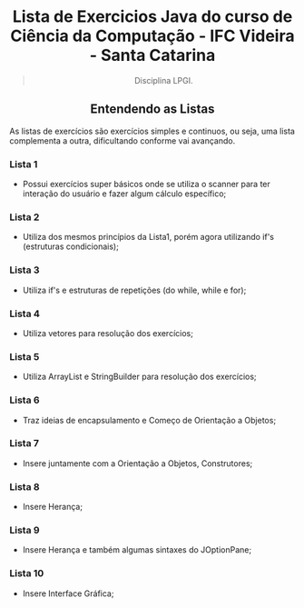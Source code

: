 <h1 align="center">
 Lista de Exercicios Java do curso de Ciência da Computação - IFC Videira - Santa Catarina
</h1>
<blockquote align="center">Disciplina LPGI.</blockquote>

<h2 align="center">Entendendo as Listas</h2>
<p>
  As listas de exercícios são exercícios simples e continuos, ou seja, uma lista complementa a outra, dificultando conforme vai avançando.
</p>

<h3> Lista 1 </h3>
  <ul>
    <li> Possui exercícios super básicos onde se utiliza o scanner para ter interação do usuário e fazer algum cálculo específico; </li>
  </ul>
<h3> Lista 2 </h3>
  <ul>
    <li> Utiliza dos mesmos princípios da Lista1, porém agora utilizando if's (estruturas condicionais); </li>
  </ul>
<h3> Lista 3 </h3>
  <ul>
    <li> Utiliza if's e estruturas de repetições (do while, while e for); </li>
  </ul>
<h3> Lista 4 </h3>
  <ul>
    <li> Utiliza vetores para resolução dos exercícios; </li>
  </ul>
<h3> Lista 5 </h3>
  <ul>
    <li> Utiliza ArrayList e StringBuilder para resolução dos exercícios; </li>
  </ul>
<h3> Lista 6 </h3>
  <ul>
    <li> Traz ideias de encapsulamento e Começo de Orientação a Objetos; </li>
  </ul>
<h3> Lista 7 </h3>
  <ul>
    <li> Insere juntamente com a Orientação a Objetos, Construtores; </li>
  </ul>
<h3> Lista 8 </h3>
  <ul>
    <li> Insere Herança; </li>
  </ul>
<h3> Lista 9 </h3>
  <ul>
    <li> Insere Herança e também algumas sintaxes do JOptionPane; </li>
  </ul>
<h3> Lista 10 </h3>
  <ul>
    <li> Insere Interface Gráfica; </li>
  </ul>
